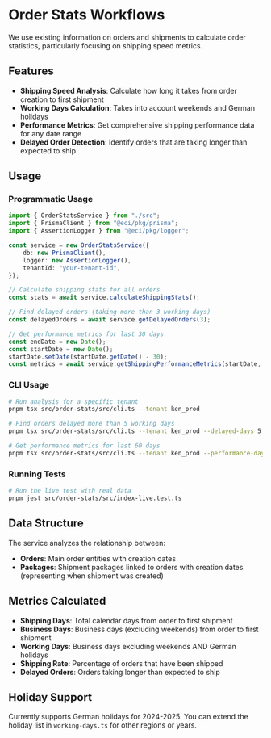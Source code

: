 # Order Stats Workflows

We use existing information on orders and shipments to calculate order statistics, particularly focusing on shipping speed metrics.

## Features

- **Shipping Speed Analysis**: Calculate how long it takes from order creation to first shipment
- **Working Days Calculation**: Takes into account weekends and German holidays
- **Performance Metrics**: Get comprehensive shipping performance data for any date range
- **Delayed Order Detection**: Identify orders that are taking longer than expected to ship

## Usage

### Programmatic Usage

```typescript
import { OrderStatsService } from "./src";
import { PrismaClient } from "@eci/pkg/prisma";
import { AssertionLogger } from "@eci/pkg/logger";

const service = new OrderStatsService({
    db: new PrismaClient(),
    logger: new AssertionLogger(),
    tenantId: "your-tenant-id",
});

// Calculate shipping stats for all orders
const stats = await service.calculateShippingStats();

// Find delayed orders (taking more than 3 working days)
const delayedOrders = await service.getDelayedOrders(3);

// Get performance metrics for last 30 days
const endDate = new Date();
const startDate = new Date();
startDate.setDate(startDate.getDate() - 30);
const metrics = await service.getShippingPerformanceMetrics(startDate, endDate);
```

### CLI Usage

```bash
# Run analysis for a specific tenant
pnpm tsx src/order-stats/src/cli.ts --tenant ken_prod

# Find orders delayed more than 5 working days
pnpm tsx src/order-stats/src/cli.ts --tenant ken_prod --delayed-days 5

# Get performance metrics for last 60 days
pnpm tsx src/order-stats/src/cli.ts --tenant ken_prod --performance-days 60
```

### Running Tests

```bash
# Run the live test with real data
pnpm jest src/order-stats/src/index-live.test.ts
```

## Data Structure

The service analyzes the relationship between:
- **Orders**: Main order entities with creation dates
- **Packages**: Shipment packages linked to orders with creation dates (representing when shipment was created)

## Metrics Calculated

- **Shipping Days**: Total calendar days from order to first shipment
- **Business Days**: Business days (excluding weekends) from order to first shipment  
- **Working Days**: Business days excluding weekends AND German holidays
- **Shipping Rate**: Percentage of orders that have been shipped
- **Delayed Orders**: Orders taking longer than expected to ship

## Holiday Support

Currently supports German holidays for 2024-2025. You can extend the holiday list in `working-days.ts` for other regions or years.
